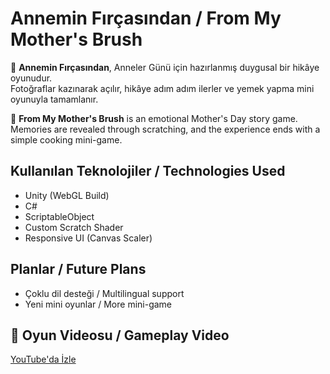 # Annemin Fırçasından / From My Mother's Brush

🎨 **Annemin Fırçasından**, Anneler Günü için hazırlanmış duygusal bir hikâye oyunudur.  
Fotoğraflar kazınarak açılır, hikâye adım adım ilerler ve yemek yapma mini oyunuyla tamamlanır.

🎨 **From My Mother's Brush** is an emotional Mother's Day story game.  
 Memories are revealed through scratching, and the experience ends with a simple cooking mini-game.

## Kullanılan Teknolojiler / Technologies Used
- Unity (WebGL Build)
- C#
- ScriptableObject
- Custom Scratch Shader
- Responsive UI (Canvas Scaler)

##  Planlar / Future Plans
-  Çoklu dil desteği / Multilingual support
-  Yeni mini oyunlar / More mini-game

## 🎥 Oyun Videosu / Gameplay Video

[YouTube'da İzle](https://youtu.be/rTHaGZuXELQ)
